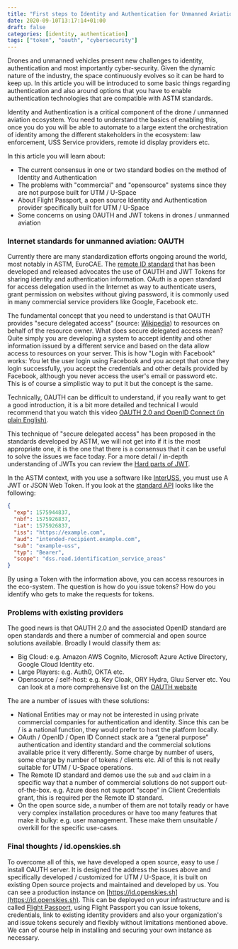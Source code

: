 ```yaml
---
title: "First steps to Identity and Authentication for Unmanned Aviation"
date: 2020-09-10T13:17:14+01:00
draft: false
categories: [identity, authentication]
tags: ["token", "oauth", "cybersecurity"]
---
```


Drones and unmanned vehicles present new challenges to identity, authentication and most importantly cyber-security. Given the dynamic nature of the industry, the space continuously evolves so it can be hard to keep up. In this article you will be introduced to some basic things regarding authentication and also around options that you have to enable authentication technologies that are compatible with ASTM standards.

Identity and Authentication is a critical component of the drone / unmanned aviation ecosystem. You need to understand the basics of enabling this, once you do you will be able to automate to a large extent the orchestration of identity among the different stakeholders in the ecosystem: law enforcement, USS Service providers, remote id display providers etc.

<!--more-->

In this article you will learn about:

  - The current consensus in one or two standard bodies on the method of Identity and Authentication
  - The problems with "commercial" and "opensource" systems since they are not purpose built for UTM / U-Space
  - About Flight Passport, a open source Identity and Authentication provider specifically built for UTM / U-Space
  - Some concerns on using OAUTH and JWT tokens in drones / unmanned aviation

### Internet standards for unmanned aviation: OAUTH

Currently there are many standardization efforts ongoing around the world, most notably in ASTM, EuroCAE. The [remote ID standard](https://www.astm.org/Standards/F3411.htm) that has been developed and released advocates the use of OAUTH and JWT Tokens for sharing identity and authentication information. OAuth is a open standard for access delegation used in the Internet as way to authenticate users, grant permission on websites without giving password, it is commonly used in many commercial service providers like Google, Facebook etc.

The fundamental concept that you need to understand is that OAUTH provides "secure delegated access" (source: [Wikipedia](https://en.wikipedia.org/wiki/OAuth#OAuth_2.0)) to resources on behalf of the resource owner. What does secure delegated access mean? Quite simply you are developing a system to accept identity and other information issued by a different service and based on the data allow access to resources on your server. This is how "Login with Facebook" works: You let the user login using Facebook and you accept that once they login successfully, you accept the credentials and other details provided by Facebook, although you never access the user's email or password etc. This is of course a simplistic way to put it but the concept is the same.

Technically, OAUTH can be difficult to understand, if you really want to get a good introduction, it is a bit more detailed and technical I would recommend that you watch this video [OAUTH 2.0 and OpenID Connect (in plain English)](https://www.youtube.com/watch?v=996OiexHze0).

This technique of "secure delegated access" has been proposed in the standards developed by ASTM, we will not get into if it is the most appropriate one, it is the one that there is a consensus that it can be useful to solve the issues we face today. For a more detail / in-depth understanding of JWTs you can review the [Hard parts of JWT](https://www.pingidentity.com/en/company/blog/posts/2019/jwt-security-nobody-talks-about.html).

In the ASTM context, with you use a software like [InterUSS](https://www.interuss.org), you must use A JWT or JSON Web Token. If you look at the [standard API](https://redocly.github.io/redoc/?url=https://raw.githubusercontent.com/uastech/standards/astm_rid_1.0/remoteid/canonical.yaml) looks like the following:

``` json
{
  "exp": 1575944837,
  "nbf": 1575926837,
  "iat": 1575926837,
  "iss": "https://example.com",
  "aud": "intended-recipient.example.com",
  "sub": "example-uss",
  "typ": "Bearer",
  "scope": "dss.read.identification_service_areas"
}
```

By using a Token with the information above, you can access resources in the eco-system. The question is how do you issue tokens? How do you identify who gets to make the requests for tokens.

### Problems with existing providers

The good news is that OAUTH 2.0 and the associated OpenID standard are open standards and there a number of commercial and open source solutions available. Broadly I would classify them as:

- Big Cloud: e.g. Amazon AWS Cognito, Microsoft Azure Active Directory, Google Cloud Identity etc.
- Large Players: e.g. Auth0, OKTA etc. 
- Opensource / self-host: e.g. Key Cloak, ORY Hydra, Gluu Server etc. You can look at a more comprehensive list on the [OAUTH website](https://oauth.net/code/)

The are a number of issues with these solutions:

- National Entities may or may not be interested in using private commercial companies for authentication and identity. Since this can be / is a national function, they would prefer to host the platform locally.
- OAuth / OpenID / Open ID Connect stack are a “general purpose” authentication and identity standard and the commercial solutions available price it very differently. Some charge by number of users, some charge by number of tokens / clients etc. All of this is not really suitable for UTM / U-Space operations.
- The Remote ID standard and demos use the `sub` and `aud` claim in a specific way that a number of commercial solutions do not support out-of-the-box. e.g. Azure does not support “scope” in Client Credentials grant, this is required per the Remote ID standard.
- On the open source side, a number of them are not totally ready or have very complex installation procedures or have too many features that make it bulky: e.g. user management. These make them unsuitable / overkill for the specific use-cases.

### Final thoughts / id.openskies.sh

To overcome all of this, we have developed a open source, easy to use / install OAUTH server. It is designed the address the issues above and specifically developed / customized for UTM / U-Space, it is built on existing Open source projects and maintained and developed by us. You can see a production instance on [https://id.openskies.sh](https://id.openskies.sh). This can be deployed on your infrastructure and is called [Flight Passport](https://www.github.com/openskies-sh/flight_passport), using Flight Passport you can issue tokens, credentials, link to existing identity providers and also your organization's and issue tokens securely and flexibly without limitations mentioned above. We can of course help in installing and securing your own instance as necessary.
